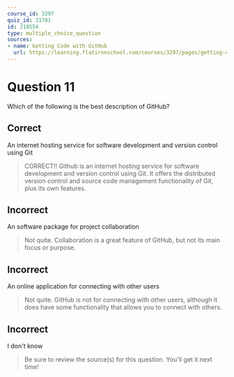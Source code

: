 ```yaml
---
course_id: 3297
quiz_id: 31701
id: 210554
type: multiple_choice_question
sources:
- name: Getting Code with GitHub
  url: https://learning.flatironschool.com/courses/3297/pages/getting-code-with-github
---
```


# Question 11

Which of the following is the best description of GitHub?

## Correct

An internet hosting service for software development and version control using
Git

> CORRECT!! Github is an internet hosting service for software development and
> version control using Git.&nbsp;It offers the distributed version control and
> source code management functionality of Git, plus its own features.

## Incorrect

An software package for project collaboration

> Not quite. Collaboration is a great feature of GitHub, but not its main focus or
> purpose.

## Incorrect

An online application for connecting with other users

> Not quite. GitHub is not for connecting with other users, although it does have
> some functionality that allows you to connect with others.

## Incorrect

I don't know

> Be sure to review the source(s) for this question. You'll get it next time!
